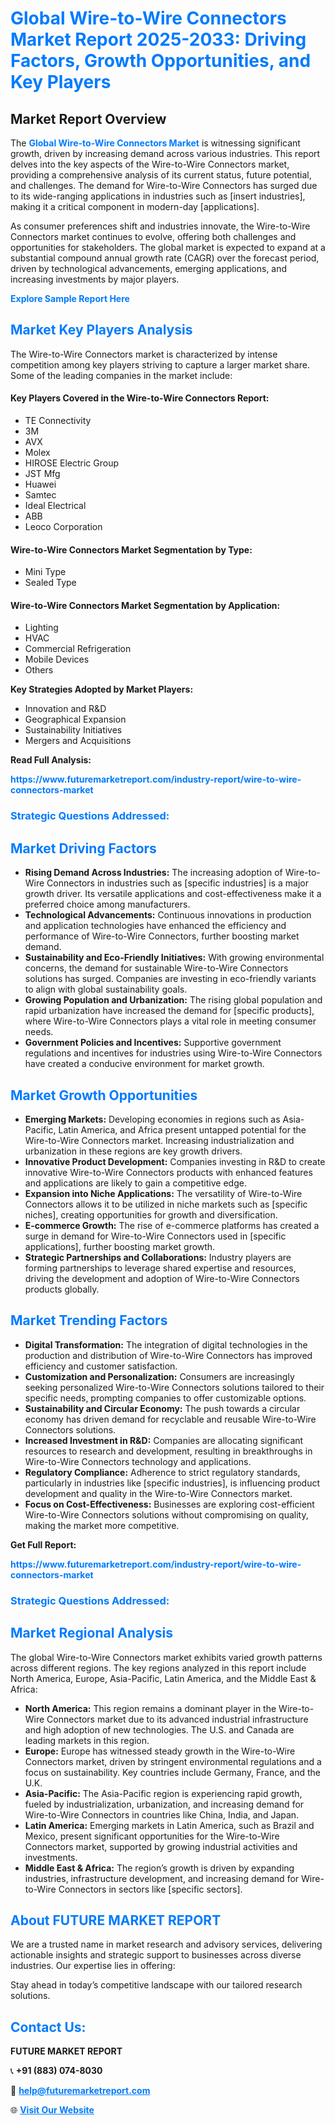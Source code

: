 <h1 style="color: #007BFF;">Global Wire-to-Wire Connectors Market Report 2025-2033: Driving Factors, Growth Opportunities, and Key Players</h1>

<section id="overview">
<h2>Market Report Overview</h2>
<p>The <a href="https://www.futuremarketreport.com/industry-report/wire-to-wire-connectors-market" style="color: #007BFF; text-decoration: none;"><strong>Global Wire-to-Wire Connectors Market</strong></a> is witnessing significant growth, driven by increasing demand across various industries. This report delves into the key aspects of the Wire-to-Wire Connectors market, providing a comprehensive analysis of its current status, future potential, and challenges. The demand for Wire-to-Wire Connectors has surged due to its wide-ranging applications in industries such as [insert industries], making it a critical component in modern-day [applications].</p>
<p>As consumer preferences shift and industries innovate, the Wire-to-Wire Connectors market continues to evolve, offering both challenges and opportunities for stakeholders. The global market is expected to expand at a substantial compound annual growth rate (CAGR) over the forecast period, driven by technological advancements, emerging applications, and increasing investments by major players.</p>
</section>

<section id="overview">
<p><a href="https://www.futuremarketreport.com/request-sample/reportId=59603" style="color: #007BFF; text-decoration: none;"><strong>Explore Sample Report Here</strong></a></p>
</section>

<section id="key-players">
<h2 style="color: #007BFF;">Market Key Players Analysis</h2>
<p>The Wire-to-Wire Connectors market is characterized by intense competition among key players striving to capture a larger market share. Some of the leading companies in the market include:</p>
<h4>Key Players Covered in the Wire-to-Wire Connectors Report:</h4>
<ul><li>TE Connectivity</li><li>3M</li><li>AVX</li><li>Molex</li><li>HIROSE Electric Group</li><li>JST Mfg</li><li>Huawei</li><li>Samtec</li><li>Ideal Electrical</li><li>ABB</li><li>Leoco Corporation</li></ul>
<h4>Wire-to-Wire Connectors Market Segmentation by Type:</h4>
<ul><li>Mini Type</li><li>Sealed Type</li></ul>

<h4>Wire-to-Wire Connectors Market Segmentation by Application:</h4>
<ul><li>Lighting</li><li>HVAC</li><li>Commercial Refrigeration</li><li>Mobile Devices</li><li>Others</li></ul>
<p><strong>Key Strategies Adopted by Market Players:</strong></p>
<ul>
<li>Innovation and R&D</li>
<li>Geographical Expansion</li>
<li>Sustainability Initiatives</li>
<li>Mergers and Acquisitions</li>
</ul>
</section>

<section>
<p><strong>Read Full Analysis: </strong></p><a href="https://www.futuremarketreport.com/industry-report/wire-to-wire-connectors-market" style="color: #007BFF; text-decoration: none;"><strong>https://www.futuremarketreport.com/industry-report/wire-to-wire-connectors-market</strong></a>
<h3 style="color: #007BFF;">Strategic Questions Addressed:</h3>
</section>

<section id="driving-factors">
<h2 style="color: #007BFF;">Market Driving Factors</h2>
<ul>
<li><strong>Rising Demand Across Industries:</strong> The increasing adoption of Wire-to-Wire Connectors in industries such as [specific industries] is a major growth driver. Its versatile applications and cost-effectiveness make it a preferred choice among manufacturers.</li>
<li><strong>Technological Advancements:</strong> Continuous innovations in production and application technologies have enhanced the efficiency and performance of Wire-to-Wire Connectors, further boosting market demand.</li>
<li><strong>Sustainability and Eco-Friendly Initiatives:</strong> With growing environmental concerns, the demand for sustainable Wire-to-Wire Connectors solutions has surged. Companies are investing in eco-friendly variants to align with global sustainability goals.</li>
<li><strong>Growing Population and Urbanization:</strong> The rising global population and rapid urbanization have increased the demand for [specific products], where Wire-to-Wire Connectors plays a vital role in meeting consumer needs.</li>
<li><strong>Government Policies and Incentives:</strong> Supportive government regulations and incentives for industries using Wire-to-Wire Connectors have created a conducive environment for market growth.</li>
</ul>
</section>

<section id="growth-opportunities">
<h2 style="color: #007BFF;">Market Growth Opportunities</h2>
<ul>
<li><strong>Emerging Markets:</strong> Developing economies in regions such as Asia-Pacific, Latin America, and Africa present untapped potential for the Wire-to-Wire Connectors market. Increasing industrialization and urbanization in these regions are key growth drivers.</li>
<li><strong>Innovative Product Development:</strong> Companies investing in R&D to create innovative Wire-to-Wire Connectors products with enhanced features and applications are likely to gain a competitive edge.</li>
<li><strong>Expansion into Niche Applications:</strong> The versatility of Wire-to-Wire Connectors allows it to be utilized in niche markets such as [specific niches], creating opportunities for growth and diversification.</li>
<li><strong>E-commerce Growth:</strong> The rise of e-commerce platforms has created a surge in demand for Wire-to-Wire Connectors used in [specific applications], further boosting market growth.</li>
<li><strong>Strategic Partnerships and Collaborations:</strong> Industry players are forming partnerships to leverage shared expertise and resources, driving the development and adoption of Wire-to-Wire Connectors products globally.</li>
</ul>
</section>

<section id="trending-factors">
<h2 style="color: #007BFF;">Market Trending Factors</h2>
<ul>
<li><strong>Digital Transformation:</strong> The integration of digital technologies in the production and distribution of Wire-to-Wire Connectors has improved efficiency and customer satisfaction.</li>
<li><strong>Customization and Personalization:</strong> Consumers are increasingly seeking personalized Wire-to-Wire Connectors solutions tailored to their specific needs, prompting companies to offer customizable options.</li>
<li><strong>Sustainability and Circular Economy:</strong> The push towards a circular economy has driven demand for recyclable and reusable Wire-to-Wire Connectors solutions.</li>
<li><strong>Increased Investment in R&D:</strong> Companies are allocating significant resources to research and development, resulting in breakthroughs in Wire-to-Wire Connectors technology and applications.</li>
<li><strong>Regulatory Compliance:</strong> Adherence to strict regulatory standards, particularly in industries like [specific industries], is influencing product development and quality in the Wire-to-Wire Connectors market.</li>
<li><strong>Focus on Cost-Effectiveness:</strong> Businesses are exploring cost-efficient Wire-to-Wire Connectors solutions without compromising on quality, making the market more competitive.</li>
</ul>
</section>

<section>
<p><strong>Get Full Report: </strong></p><a href="https://www.futuremarketreport.com/industry-report/wire-to-wire-connectors-market" style="color: #007BFF; text-decoration: none;"><strong>https://www.futuremarketreport.com/industry-report/wire-to-wire-connectors-market</strong></a>
<h3 style="color: #007BFF;">Strategic Questions Addressed:</h3>
</section>


<section id="regional-analysis">
<h2 style="color: #007BFF;">Market Regional Analysis</h2>
<p>The global Wire-to-Wire Connectors market exhibits varied growth patterns across different regions. The key regions analyzed in this report include North America, Europe, Asia-Pacific, Latin America, and the Middle East & Africa:</p>
<ul>
<li><strong>North America:</strong> This region remains a dominant player in the Wire-to-Wire Connectors market due to its advanced industrial infrastructure and high adoption of new technologies. The U.S. and Canada are leading markets in this region.</li>
<li><strong>Europe:</strong> Europe has witnessed steady growth in the Wire-to-Wire Connectors market, driven by stringent environmental regulations and a focus on sustainability. Key countries include Germany, France, and the U.K.</li>
<li><strong>Asia-Pacific:</strong> The Asia-Pacific region is experiencing rapid growth, fueled by industrialization, urbanization, and increasing demand for Wire-to-Wire Connectors in countries like China, India, and Japan.</li>
<li><strong>Latin America:</strong> Emerging markets in Latin America, such as Brazil and Mexico, present significant opportunities for the Wire-to-Wire Connectors market, supported by growing industrial activities and investments.</li>
<li><strong>Middle East & Africa:</strong> The region’s growth is driven by expanding industries, infrastructure development, and increasing demand for Wire-to-Wire Connectors in sectors like [specific sectors].</li>
</ul>
</section>

<footer>
<h2 style="color: #007BFF;">About FUTURE MARKET REPORT</h2>
<p>We are a trusted name in market research and advisory services, delivering actionable insights and strategic support to businesses across diverse industries. Our expertise lies in offering:</p>

<p>Stay ahead in today’s competitive landscape with our tailored research solutions.</p>

<h2 style="color: #007BFF;">Contact Us:</h2>
<p><strong>FUTURE MARKET REPORT</strong></p>
<p>📞 <strong>+91 (883) 074-8030</strong></p>
<p>📧 <strong><a href="mailto:help@futuremarketreport.com" style="color: #007BFF;">help@futuremarketreport.com</a></strong></p>
<p>🌐 <strong><a href="https://www.futuremarketreport.com/" style="color: #007BFF;">Visit Our Website</a></strong></p>
</footer>